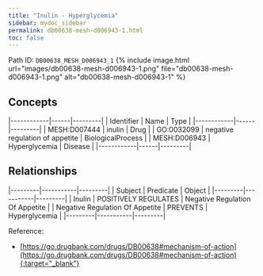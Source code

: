 ```yaml
---
title: "Inulin - Hyperglycemia"
sidebar: mydoc_sidebar
permalink: db00638-mesh-d006943-1.html
toc: false 
---
```



Path ID: `DB00638_MESH_D006943_1`
{% include image.html url="images/db00638-mesh-d006943-1.png" file="db00638-mesh-d006943-1.png" alt="db00638-mesh-d006943-1" %}

## Concepts

|------------|------|---------|
| Identifier | Name | Type    |
|------------|------|---------|
| MESH:D007444 | inulin | Drug |
| GO:0032099 | negative regulation of appetite | BiologicalProcess |
| MESH:D006943 | Hyperglycemia | Disease |
|------------|------|---------|

## Relationships

|---------|-----------|---------|
| Subject | Predicate | Object  |
|---------|-----------|---------|
| Inulin | POSITIVELY REGULATES | Negative Regulation Of Appetite |
| Negative Regulation Of Appetite | PREVENTS | Hyperglycemia |
|---------|-----------|---------|

Reference:
  - [https://go.drugbank.com/drugs/DB00638#mechanism-of-action](https://go.drugbank.com/drugs/DB00638#mechanism-of-action){:target="_blank"}
